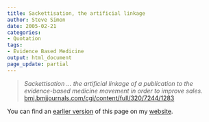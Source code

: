 ```yaml
---
title: Sackettisation, the artificial linkage
author: Steve Simon
date: 2005-02-21
categories:
- Quotation
tags:
- Evidence Based Medicine
output: html_document
page_update: partial
---
```

> *Sackettisation \... the artificial linkage of a publication to the
> evidence-based medicine movement in order to improve sales.*
> [bmj.bmjjournals.com/cgi/content/full/320/7244/1283](http://bmj.bmjjournals.com/cgi/content/full/320/7244/1283)

You can find an [earlier version][sim1] of this page on my [website][sim2].

[sim1]: http://www.pmean.com/05/Sackettisation.html
[sim2]: http://www.pmean.com
